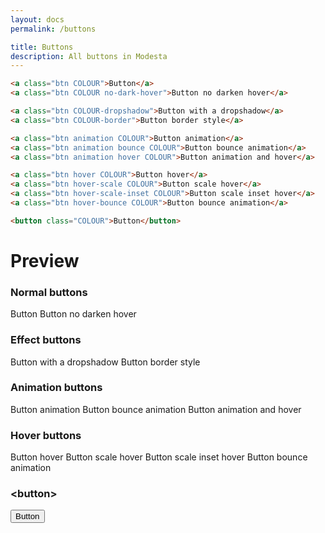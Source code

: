 ```yaml
---
layout: docs
permalink: /buttons

title: Buttons
description: All buttons in Modesta
---
```

```html
<a class="btn COLOUR">Button</a>
<a class="btn COLOUR no-dark-hover">Button no darken hover</a>

<a class="btn COLOUR-dropshadow">Button with a dropshadow</a>
<a class="btn COLOUR-border">Button border style</a>

<a class="btn animation COLOUR">Button animation</a>
<a class="btn animation bounce COLOUR">Button bounce animation</a>
<a class="btn animation hover COLOUR">Button animation and hover</a>

<a class="btn hover COLOUR">Button hover</a>
<a class="btn hover-scale COLOUR">Button scale hover</a>
<a class="btn hover-scale-inset COLOUR">Button scale inset hover</a>
<a class="btn hover-bounce COLOUR">Button bounce animation</a>

<button class="COLOUR">Button</button>
```

# Preview
<h3>Normal buttons</h3>
<a class="btn emerald">Button</a>
<a class="btn emerald no-dark-hover">Button no darken hover</a>

<h3>Effect buttons</h3>
<a class="btn emerald-dropshadow">Button with a dropshadow</a>
<a class="btn emerald-border">Button border style</a>

<h3>Animation buttons</h3>
<a class="btn animation emerald">Button animation</a>
<a class="btn animation bounce emerald">Button bounce animation</a>
<a class="btn animation hover emerald">Button animation and hover</a>

<h3>Hover buttons</h3>
<a class="btn hover emerald">Button hover</a>
<a class="btn hover-scale emerald">Button scale hover</a>
<a class="btn hover-scale-inset emerald">Button scale inset hover</a>
<a class="btn hover-bounce emerald">Button bounce animation</a>

<h3>&#60;button&#62;</h3>
<button class="emerald">Button</button>
